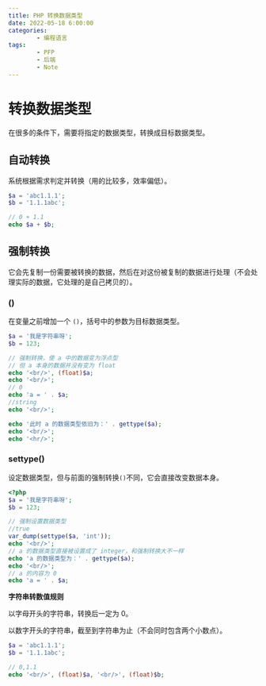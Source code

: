 ```yaml
---
title: PHP 转换数据类型
date: 2022-05-18 6:00:00
categories:
        - 编程语言
tags:
        - PFP
        - 后端
        - Note
---
```


# 转换数据类型

在很多的条件下，需要将指定的数据类型，转换成目标数据类型。

## 自动转换

系统根据需求判定并转换（用的比较多，效率偏低）。

```php
$a = 'abc1.1.1';
$b = '1.1.1abc';

// 0 + 1.1
echo $a + $b;
```

## 强制转换

它会先复制一份需要被转换的数据，然后在对这份被复制的数据进行处理（不会处理实际的数据，它处理的是自己拷贝的）。

### ()

在变量之前增加一个 `()`，括号中的参数为目标数据类型。

```php
$a = '我是字符串呀';
$b = 123;

// 强制转换，使 a 中的数据变为浮点型
// 但 a 本身的数据并没有变为 float
echo '<br/>', (float)$a;
echo '<br/>';
// 0
echo 'a = ' . $a;
//string
echo '<br/>';

echo '此时 a 的数据类型依旧为：' . gettype($a);
echo '<br/>';
echo '<hr/>';

```

### settype()

设定数据类型，但与前面的强制转换`()`不同，它会直接改变数据本身。

```php
<?php
$a = '我是字符串呀';
$b = 123;

// 强制设置数据类型
//true
var_dump(settype($a, 'int'));
echo '<br/>';
// a 的数据类型直接被设置成了 integer，和强制转换大不一样
echo 'a 的数据类型为：' . gettype($a);
echo '<br/>';
// a 的内容为 0
echo 'a = ' . $a;
```

**字符串转数值规则**

以字母开头的字符串，转换后一定为 0。

以数字开头的字符串，截至到字符串为止（不会同时包含两个小数点）。

```php
$a = 'abc1.1.1';
$b = '1.1.1abc';

// 0,1.1
echo '<br/>', (float)$a, '<br/>', (float)$b;

```
